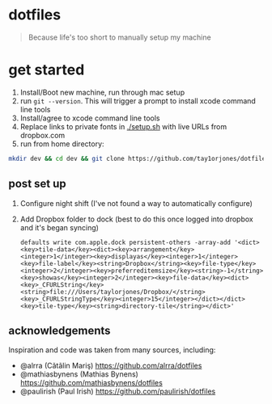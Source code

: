 # dotfiles

> Because life's too short to manually setup my machine

# get started

1. Install/Boot new machine, run through mac setup
2. run `git --version`. This will trigger a prompt to install xcode command line tools
3. Install/agree to xcode command line tools
4. Replace links to private fonts in [./setup.sh](/setup.sh) with live URLs from dropbox.com
5. run from home directory:

```bash
mkdir dev && cd dev && git clone https://github.com/tay1orjones/dotfiles.git && cd dotfiles && sh setup.sh
```

## post set up

1. Configure night shift (I've not found a way to automatically configure)
2. Add Dropbox folder to dock (best to do this once logged into dropbox and it's began syncing)

       defaults write com.apple.dock persistent-others -array-add '<dict><key>tile-data</key><dict><key>arrangement</key><integer>1</integer><key>displayas</key><integer>1</integer><key>file-label</key><string>Dropbox</string><key>file-type</key><integer>2</integer><key>preferreditemsize</key><string>-1</string><key>showas</key><integer>2</integer><key>file-data</key><dict><key>_CFURLString</key><string>file:///Users/taylorjones/Dropbox/</string><key>_CFURLStringType</key><integer>15</integer></dict></dict><key>tile-type</key><string>directory-tile</string></dict>' 

## acknowledgements

Inspiration and code was taken from many sources, including:

- @alrra (Cãtãlin Mariş) https://github.com/alrra/dotfiles
- @mathiasbynens (Mathias Bynens) https://github.com/mathiasbynens/dotfiles
- @paulirish (Paul Irish) https://github.com/paulirish/dotfiles
